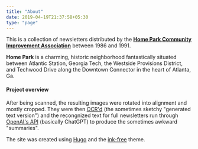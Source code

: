 ```yaml
---
title: "About"
date: 2019-04-19T21:37:58+05:30
type: "page"
---
```


This is a collection of newsletters distributed by the **[Home Park Community Improvement Association](https://homepark.org)** between 1986 and 1991.

**Home Park** is a charming, historic neighborhood fantastically situated between Atlantic Station, Georgia Tech, the Westside Provisions District, and Techwood Drive along the Downtown Connector in the heart of Atlanta, Ga.

#### Project overview

After being scanned, the resulting images were rotated into alignment and mostly cropped. They were then [OCR'd](https://en.wikipedia.org/wiki/Optical_character_recognition) (the sometimes sketchy "generated text version") and the recongnized text for full newsletters run through [OpenAI's API](https://openai.com/product) (basically ChatGPT) to produce the sometimes awkward "summaries".

The site was created using [Hugo](https://gohugo.io/) and the [ink-free](https://themes.gohugo.io/themes/ink-free/) theme.
